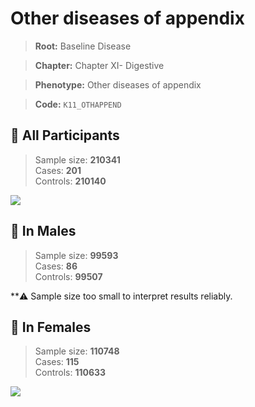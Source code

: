 # Other diseases of appendix

> **Root:** Baseline Disease  

> **Chapter:** Chapter XI- Digestive  

> **Phenotype:** Other diseases of appendix  

> **Code:** `K11_OTHAPPEND`

## 🧪 All Participants  
> Sample size: **210341**  
> Cases: **201**  
> Controls: **210140**
<img src="/Disease/Figures/ALL/Incidence/K11_OTHAPPEND.png"/>
<CsvTable src="/Disease/Data/ALL/Incidence/COX_K11_OTHAPPEND.csv" label="🔍 View full results" />

## 👨 In Males  
> Sample size: **99593**  
> Cases: **86**  
> Controls: **99507**

**⚠️ Sample size too small to interpret results reliably.


## 👩 In Females  
> Sample size: **110748**  
> Cases: **115**  
> Controls: **110633**
<img src="/Disease/Figures/Female/Incidence/K11_OTHAPPEND.png"/>
<CsvTable src="/Disease/Data/Female/Incidence/COX_K11_OTHAPPEND.csv" label="🔍 View full results" />
